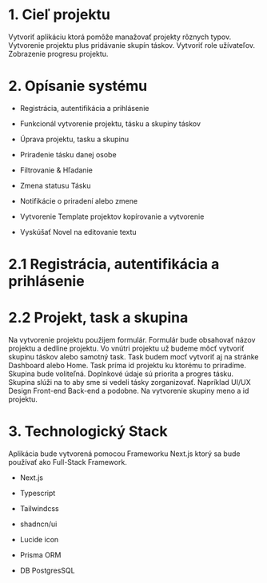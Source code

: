 
# 1. Cieľ projektu 

Vytvoriť aplikáciu ktorá pomôže manažovať projekty rôznych typov. Vytvorenie projektu plus pridávanie skupín táskov. Vytvoriť role užívateľov. Zobrazenie progresu projektu.

# 2. Opísanie systému

- Registrácia, autentifikácia a prihlásenie
- Funkcionál vytvorenie projektu, tásku a skupiny táskov
- Úprava projektu, tasku a skupinu 
- Priradenie tásku danej osobe
- Filtrovanie & Hľadanie 
- Zmena statusu Tásku
- Notifikácie o priradení alebo zmene
- Vytvorenie Template projektov kopírovanie a vytvorenie

- Vyskúšať Novel na editovanie textu

# 2.1 Registrácia, autentifikácia a prihlásenie


# 2.2 Projekt, task a skupina

Na vytvorenie projektu použijem formulár. Formulár bude obsahovať názov projektu a dedline projektu. Vo vnútri projektu už budeme môcť vytvoriť skupinu táskov alebo samotný task. Task budem mocť vytvoriť aj na stránke Dashboard alebo Home. Task príma id projektu ku ktorému to priradíme. Skupina bude voliteľná. Doplnkové údaje sú priorita a progres tásku. Skupina slúži na to aby sme si vedeli tásky zorganizovať. Napríklad UI/UX Design Front-end Back-end a podobne. Na vytvorenie skupiny meno a id projektu.

# 3. Technologický Stack 

Aplikácia bude vytvorená pomocou Frameworku Next.js ktorý sa bude používať ako Full-Stack Framework. 

- Next.js
- Typescript
- Tailwindcss
- shadncn/ui
- Lucide icon

- Prisma ORM
- DB PostgresSQL
